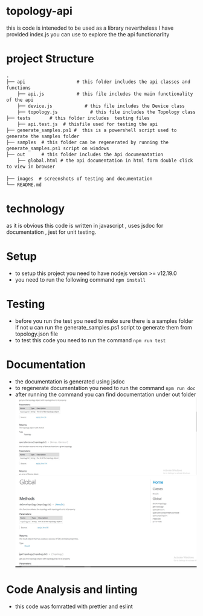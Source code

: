 # topology-api
this is code is inteneded to be used as a library nevertheless I have provided index.js
you can use to explore the the api functionarlity

# project Structure
    .
    ├── api                   # this folder includes the api classes and functions
        ├── api.js            # this file includes the main functionality of the api
        ├── device.js            # this file includes the Device class 
        ├── topology.js            # this file includes the Topology class 
    ├── tests       # this folder includes  testing files
        ├── api.test.js  # thisfile used for testing the api
    ├── generate_samples.ps1 #  this is a powershell script used to generate the samples folder
    ├── samples  # this folder can be regenerated by running the generate_samples.ps1 script on windows
    ├── out      # this folder includes the Api documenatation  
        ├── global.html # the api documentation in html form double click to view in browser  

    ├── images  # screenshots of testing and documentation
    └── README.md

# technology
as it is obvious this code is written in javascript , uses jsdoc for documentation , jest for unit testing.
# Setup
* to setup this project you need to have nodejs version >= v12.19.0
* you need to run the following command `npm install`

# Testing
* before you run the test you need to make sure there is a samples folder if not u can run the generate_samples.ps1 script to generate them from topology.json file
* to test this code you need to run the command `npm run test`

# Documentation
* the documentation is generated using jsdoc
* to regenerate documentation you need to run the command `npm run doc`
* after running the command you can find documentation under out folder
![ doc image ](https://github.com/marait123/topology-api/blob/main/images/Capture.JPG)
![ doc image ](https://github.com/marait123/topology-api/blob/main/images/doc1.JPG)
# Code Analysis and linting
* this code was fomratted with prettier and eslint

